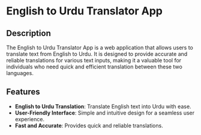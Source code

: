 # English to Urdu Translator App

## Description

The English to Urdu Translator App is a web application that allows users to translate text from English to Urdu. It is designed to provide accurate and reliable translations for various text inputs, making it a valuable tool for individuals who need quick and efficient translation between these two languages.

## Features

- **English to Urdu Translation**: Translate English text into Urdu with ease.
- **User-Friendly Interface**: Simple and intuitive design for a seamless user experience.
- **Fast and Accurate**: Provides quick and reliable translations.
